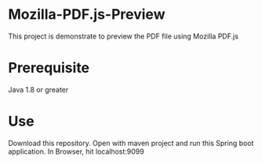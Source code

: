 # Mozilla-PDF.js-Preview
This project is demonstrate to preview the PDF file using Mozilla PDF.js

# Prerequisite
Java 1.8 or greater

# Use
Download this repository. Open with maven project and run this Spring boot application.
In Browser, hit localhost:9099
